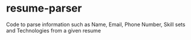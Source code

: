 # resume-parser
Code to parse information such as Name, Email, Phone Number, Skill sets and Technologies from a given resume 
